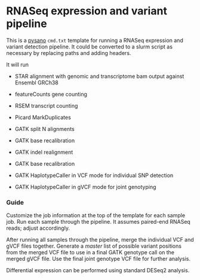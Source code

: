 # RNASeq expression and variant pipeline

This is a [pysano](https://healthcare.utah.edu/huntsmancancerinstitute/research/shared-resources/center-managed/bioinformatics/pysano/) 
`cmd.txt` template for running a RNASeq expression and variant detection pipeline. It 
could be converted to a slurm script as necessary by replacing paths and adding headers.

It will run 

- STAR alignment with genomic and transcriptome bam output against Ensembl GRCh38

- featureCounts gene counting

- RSEM transcript counting

- Picard MarkDuplicates

- GATK split N alignments

- GATK base recalibration

- GATK indel realignment

- GATK base recalibration

- GATK HaplotypeCaller in VCF mode for individual SNP detection

- GATK HaplotypeCaller in gVCF mode for joint genotyping 

### Guide

Customize the job information at the top of the template for each sample job. Run each 
sample through the pipeline. It assumes paired-end RNASeq reads; adjust accordingly.

After running all samples through the pipeline, merge the individual VCF and gVCF files 
together. Generate a _master_ list of possible variant positions from the merged VCF file 
to use in a final GATK genotype call on the merged gVCF file. Use the final joint genotype 
VCF file for further analysis.

Differential expression can be performed using standard DESeq2 analysis.



